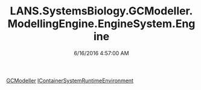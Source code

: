 ﻿---
title: LANS.SystemsBiology.GCModeller.ModellingEngine.EngineSystem.Engine
date: 6/16/2016 4:57:00 AM
---

[GCModeller](T-LANS.SystemsBiology.GCModeller.ModellingEngine.EngineSystem.Engine.GCModeller.html)
[IContainerSystemRuntimeEnvironment](T-LANS.SystemsBiology.GCModeller.ModellingEngine.EngineSystem.Engine.IContainerSystemRuntimeEnvironment.html)
